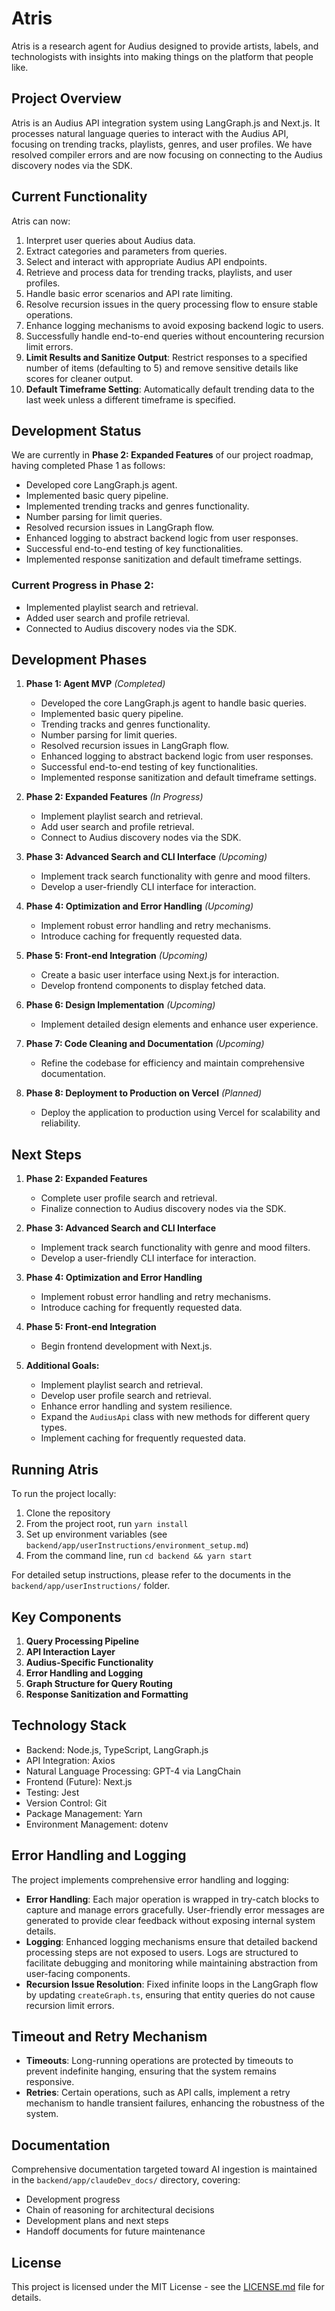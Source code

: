 # Atris

Atris is a research agent for Audius designed to provide artists, labels, and technologists with insights into making things on the platform that people like.

## Project Overview

Atris is an Audius API integration system using LangGraph.js and Next.js. It processes natural language queries to interact with the Audius API, focusing on trending tracks, playlists, genres, and user profiles. We have resolved compiler errors and are now focusing on connecting to the Audius discovery nodes via the SDK.

## Current Functionality

Atris can now:
1. Interpret user queries about Audius data.
2. Extract categories and parameters from queries.
3. Select and interact with appropriate Audius API endpoints.
4. Retrieve and process data for trending tracks, playlists, and user profiles.
5. Handle basic error scenarios and API rate limiting.
6. Resolve recursion issues in the query processing flow to ensure stable operations.
7. Enhance logging mechanisms to avoid exposing backend logic to users.
8. Successfully handle end-to-end queries without encountering recursion limit errors.
9. **Limit Results and Sanitize Output**: Restrict responses to a specified number of items (defaulting to 5) and remove sensitive details like scores for cleaner output.
10. **Default Timeframe Setting**: Automatically default trending data to the last week unless a different timeframe is specified.

## Development Status

We are currently in **Phase 2: Expanded Features** of our project roadmap, having completed Phase 1 as follows:
- Developed core LangGraph.js agent.
- Implemented basic query pipeline.
- Implemented trending tracks and genres functionality.
- Number parsing for limit queries.
- Resolved recursion issues in LangGraph flow.
- Enhanced logging to abstract backend logic from user responses.
- Successful end-to-end testing of key functionalities.
- Implemented response sanitization and default timeframe settings.

### Current Progress in Phase 2:
- Implemented playlist search and retrieval.
- Added user search and profile retrieval.
- Connected to Audius discovery nodes via the SDK.

## Development Phases

1. **Phase 1: Agent MVP** *(Completed)*
   - Developed the core LangGraph.js agent to handle basic queries.
   - Implemented basic query pipeline.
   - Trending tracks and genres functionality.
   - Number parsing for limit queries.
   - Resolved recursion issues in LangGraph flow.
   - Enhanced logging to abstract backend logic from user responses.
   - Successful end-to-end testing of key functionalities.
   - Implemented response sanitization and default timeframe settings.

2. **Phase 2: Expanded Features** *(In Progress)*
   - Implement playlist search and retrieval.
   - Add user search and profile retrieval.
   - Connect to Audius discovery nodes via the SDK.

3. **Phase 3: Advanced Search and CLI Interface** *(Upcoming)*
   - Implement track search functionality with genre and mood filters.
   - Develop a user-friendly CLI interface for interaction.

4. **Phase 4: Optimization and Error Handling** *(Upcoming)*
   - Implement robust error handling and retry mechanisms.
   - Introduce caching for frequently requested data.

5. **Phase 5: Front-end Integration** *(Upcoming)*
   - Create a basic user interface using Next.js for interaction.
   - Develop frontend components to display fetched data.

6. **Phase 6: Design Implementation** *(Upcoming)*
   - Implement detailed design elements and enhance user experience.

7. **Phase 7: Code Cleaning and Documentation** *(Upcoming)*
   - Refine the codebase for efficiency and maintain comprehensive documentation.

8. **Phase 8: Deployment to Production on Vercel** *(Planned)*
   - Deploy the application to production using Vercel for scalability and reliability.

## Next Steps

1. **Phase 2: Expanded Features**
   - Complete user profile search and retrieval.
   - Finalize connection to Audius discovery nodes via the SDK.

2. **Phase 3: Advanced Search and CLI Interface**
   - Implement track search functionality with genre and mood filters.
   - Develop a user-friendly CLI interface for interaction.

3. **Phase 4: Optimization and Error Handling**
   - Implement robust error handling and retry mechanisms.
   - Introduce caching for frequently requested data.

4. **Phase 5: Front-end Integration**
   - Begin frontend development with Next.js.

5. **Additional Goals:**
   - Implement playlist search and retrieval.
   - Develop user profile search and retrieval.
   - Enhance error handling and system resilience.
   - Expand the `AudiusApi` class with new methods for different query types.
   - Implement caching for frequently requested data.

## Running Atris

To run the project locally:

1. Clone the repository
2. From the project root, run `yarn install`
3. Set up environment variables (see `backend/app/userInstructions/environment_setup.md`)
4. From the command line, run `cd backend && yarn start`

For detailed setup instructions, please refer to the documents in the `backend/app/userInstructions/` folder.

## Key Components

1. **Query Processing Pipeline**
2. **API Interaction Layer**
3. **Audius-Specific Functionality**
4. **Error Handling and Logging**
5. **Graph Structure for Query Routing**
6. **Response Sanitization and Formatting**

## Technology Stack

- Backend: Node.js, TypeScript, LangGraph.js
- API Integration: Axios
- Natural Language Processing: GPT-4 via LangChain
- Frontend (Future): Next.js
- Testing: Jest
- Version Control: Git
- Package Management: Yarn
- Environment Management: dotenv

## Error Handling and Logging

The project implements comprehensive error handling and logging:
- **Error Handling**: Each major operation is wrapped in try-catch blocks to capture and manage errors gracefully. User-friendly error messages are generated to provide clear feedback without exposing internal system details.
- **Logging**: Enhanced logging mechanisms ensure that detailed backend processing steps are not exposed to users. Logs are structured to facilitate debugging and monitoring while maintaining abstraction from user-facing components.
- **Recursion Issue Resolution**: Fixed infinite loops in the LangGraph flow by updating `createGraph.ts`, ensuring that entity queries do not cause recursion limit errors.

## Timeout and Retry Mechanism

- **Timeouts**: Long-running operations are protected by timeouts to prevent indefinite hanging, ensuring that the system remains responsive.
- **Retries**: Certain operations, such as API calls, implement a retry mechanism to handle transient failures, enhancing the robustness of the system.

## Documentation

Comprehensive documentation targeted toward AI ingestion is maintained in the `backend/app/claudeDev_docs/` directory, covering:
- Development progress
- Chain of reasoning for architectural decisions
- Development plans and next steps
- Handoff documents for future maintenance

## License

This project is licensed under the MIT License - see the [LICENSE.md](LICENSE.md) file for details.
